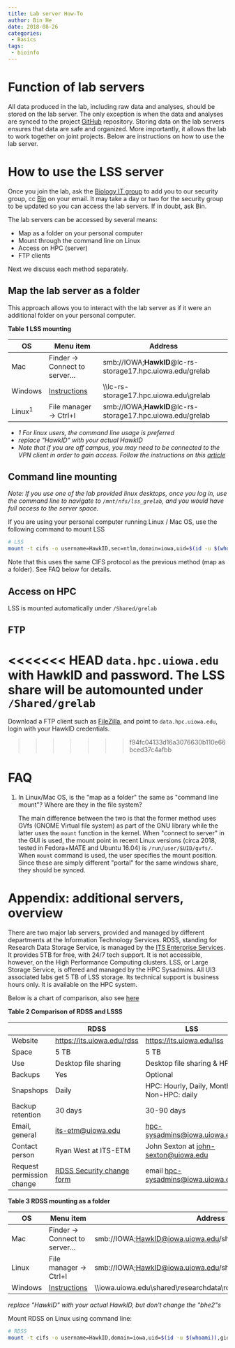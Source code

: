 ```yaml
---
title: Lab server How-To
author: Bin He
date: 2018-08-26
categories: 
 - Basics
tags: 
 - bioinfo
---
```


# Function of lab servers

All data produced in the lab, including raw data and analyses, should be stored on the lab server. The only exception is when the data and analyses are synced to the project [GitHub](https://github.com/binhe-lab) repository. Storing data on the lab servers ensures that data are safe and organized. More importantly, it allows the lab to work together on joint projects. Below are instructions on how to use the lab server.

# How to use the LSS server

Once you join the lab, ask the [Biology IT group](mailto:biology-help-sm@uiowa.edu) to add you to our security group, cc [Bin](mailto:bin-he@uiowa.edu) on your email. It may take a day or two for the security group to be updated so you can access the lab servers. If in doubt, ask Bin.

The lab servers can be accessed by several means:

- Map as a folder on your personal computer
- Mount through the command line on Linux
- Access on HPC (server)
- FTP clients
    
Next we discuss each method separately.

## Map the lab server as a folder

This approach allows you to interact with the lab server as if it were an additional folder on your personal computer.

**Table 1  LSS mounting**

| OS | Menu item | Address |
|----|--------|------|
| Mac | Finder -> Connect to server... | smb://IOWA;**HawkID**@lc-rs-storage17.hpc.uiowa.edu/grelab |
| Windows | [Instructions](https://its.uiowa.edu/support/article/102465) | \\\\lc-rs-storage17.hpc.uiowa.edu\grelab |
| Linux<sup>1</sup> | File manager -> Ctrl+l | smb://IOWA;**HawkID**@lc-rs-storage17.hpc.uiowa.edu/grelab |

- *1 For linux users, the command line usage is preferred*
- *replace "HawkID" with your actual HawkID*
- *Note that if you are off campus, you may need to be connected to the VPN client in order to gain access. Follow the instructions on this [article](https://its.uiowa.edu/support/article/1876)*

## Command line mounting

_Note: If you use one of the lab provided linux desktops, once you log in, use the command line to navigate to `/mnt/nfs/lss_grelab`, and you would have full access to the server space._

If you are using your personal computer running Linux / Mac OS, use the following command to mount LSS

```bash
# LSS
mount -t cifs -o username=HawkID,sec=ntlm,domain=iowa,uid=$(id -u $(whoami)),gid=$(id -g $(whoami)) //lc-rs-storage17.hpc.uiowa.edu/grelab /mnt/cifs/lss_grelab
```

Note that this uses the same CIFS protocol as the previous method (map as a folder). See FAQ below for details.

## Access on HPC

LSS is mounted automatically under `/Shared/grelab`

## FTP

<<<<<<< HEAD
`data.hpc.uiowa.edu` with HawkID and password. The LSS share will be automounted under `/Shared/grelab`
=======
Download a FTP client such as [FileZilla](https://filezilla-project.org/), and point to `data.hpc.uiowa.edu`, login with your HawkID credentials.
>>>>>>> f94fc04133d16a3076630b110e66bced37c4afbb

# FAQ

1. In Linux/Mac OS, is the "map as a folder" the same as "command line mount"? Where are they in the file system?

    The main difference between the two is that the former method uses GVfs (GNOME Virtual file system) as part of the GNU library while the latter uses the `mount` function in the kernel. When "connect to server" in the GUI is used, the mount point in recent Linux versions (circa 2018, tested in Fedora+MATE and Ubuntu 16.04) is `/run/user/$UID/gvfs/`. When `mount` command is used, the user specifies the mount position. Since these are simply different "portal" for the same windows share, they should be synced.

# Appendix: additional servers, overview

There are two major lab servers, provided and managed by different departments at the Information Technology Services. RDSS, standing for Research Data Storage Service, is managed by the [ITS Enterprise Services](https://its.uiowa.edu/about/es). It provides 5TB for free, with 24/7 tech support. It is not accessible, however, on the High Performance Computing clusters. LSS, or Large Storage Service, is offered and managed by the HPC Sysadmins. All UI3 associated labs get 5 TB of LSS storage. Its technical support is business hours only. It is available on the HPC system.

Below is a chart of comparison, also see [here](https://its.uiowa.edu/researchstorage)

**Table 2 Comparison of RDSS and LSSS**

|  | RDSS | LSS |
|--|--|--|
| Website | <https://its.uiowa.edu/rdss> | <https://its.uiowa.edu/lss> |
| Space | 5 TB | 5 TB |
| Use   | Desktop file sharing | Desktop file sharing & HPC |
| Backups | Yes | Optional |
| Snapshops | Daily | HPC: Hourly, Daily, Monthly; Non-HPC: daily | 
| Backup retention | 30 days | 30-90 days |
| Email, general | <its-etm@uiowa.edu> | <hpc-sysadmins@iowa.uiowa.edu> |
| Contact person | Ryan West at ITS-ETM | John Sexton at <john-sexton@uiowa.edu> |
| Request permission change | [RDSS Security change form](https://uiowa.qualtrics.com/SE/?SID=SV_8qyutD7sDdwnOoB) | email <hpc-sysadmins@iowa.uiowa.edu> |

**Table 3  RDSS mounting as a folder**

| OS | Menu item | Address |
|----|--------|------|
| Mac | Finder -> Connect to server... | smb://IOWA;HawkID@iowa.uiowa.edu/shared/researchdata/rdss_bhe2 |
| Linux | File manager -> Ctrl+l | smb://IOWA;HawkID@iowa.uiowa.edu/shared/researchdata/rdss_bhe2 |
| Windows | [Instructions](https://its.uiowa.edu/support/article/102465) | \\\\iowa.uiowa.edu\shared\researchdata\rdss_bhe2 |

*replace "HawkID" with your actual HawkID, but don't change the "bhe2"s*

Mount RDSS on Linux using command line:

```bash
# RDSS
mount -t cifs -o username=HawkID,domain=iowa,uid=$(id -u $(whoami)),gid=$(id -g $(whoami)) //rdss.iowa.uiowa.edu/rdss_bhe2 /mnt/cifs/rdss_bhe2 # the additional uid and gid options are required so that the cifs client knows that these are the uid and gid for the user that matches the uid and gid on the server, which can be different.
```
